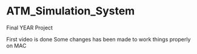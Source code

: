 # ATM_Simulation_System
Final YEAR Project

First video is done
Some changes has been made to work things properly on MAC